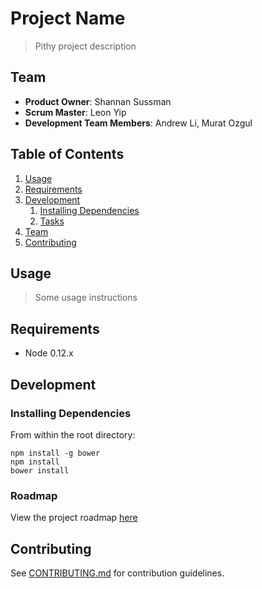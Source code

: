 # Project Name

> Pithy project description

## Team

  - __Product Owner__: Shannan Sussman
  - __Scrum Master__: Leon Yip
  - __Development Team Members__: Andrew Li, Murat Ozgul

## Table of Contents

1. [Usage](#Usage)
1. [Requirements](#requirements)
1. [Development](#development)
    1. [Installing Dependencies](#installing-dependencies)
    1. [Tasks](#tasks)
1. [Team](#team)
1. [Contributing](#contributing)

## Usage

> Some usage instructions

## Requirements

- Node 0.12.x

## Development

### Installing Dependencies

From within the root directory:

```
npm install -g bower
npm install
bower install
```

### Roadmap

View the project roadmap [here](LINK_TO_PROJECT_ISSUES)


## Contributing

See [CONTRIBUTING.md](CONTRIBUTING.md) for contribution guidelines.
